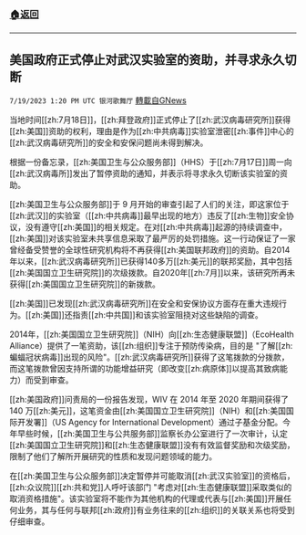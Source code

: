 ###  [:house:返回](README.md)
---


## 美国政府正式停止对武汉实验室的资助，并寻求永久切断
`7/19/2023 1:20 PM UTC 银河歌舞厅` [轉載自GNews](https://gnews.org/articles/1471897)

当地时间[[zh:7月18日]]，[[zh:拜登政府]]正式停止了[[zh:武汉病毒研究所]]获得[[zh:美国]]资助的权利，理由是作为[[zh:中共病毒]]实验室泄密[[zh:事件]]中心的[[zh:武汉病毒研究所]]的安全和安保问题尚未得到解决。

根据一份备忘录，[[zh:美国卫生与公众服务部]]（HHS）于[[zh:7月17日]]周一向[[zh:武汉病毒所]]发出了暂停资助的通知，并表示将寻求永久切断该实验室的资助。


[[zh:美国卫生与公众服务部]]于 9 月开始的审查引起了人们的关注，即这家位于[[zh:武汉]]的实验室（[[zh:中共病毒]]最早出现的地方）违反了[[zh:生物]]安全协议，没有遵守[[zh:美国]]的相关规定。在对[[zh:中共病毒]]起源的持续调查中，[[zh:美国]]对该实验室未共享信息采取了最严厉的处罚措施。这一行动保证了一家曾经备受赞誉的全球性研究机构将不再获得[[zh:美国联邦政府]]的资助。自2014年以来，[[zh:武汉病毒研究所]]已获得140多万[[zh:美元]]的联邦奖励，其中包括[[zh:美国国立卫生研究院]]的次级拨款。自2020年[[zh:7月]]以来，该研究所再未获得[[zh:美国国立卫生研究院]]的新拨款。

[[zh:美国]]已发现[[zh:武汉病毒研究所]]在安全和安保协议方面存在重大违规行为。[[zh:美国]]还指责[[zh:中共国]]和该实验室阻挠对这些缺陷的调查。

2014年，[[zh:美国国立卫生研究院]]（NIH）向[[zh:生态健康联盟]]（EcoHealth Alliance）提供了一笔资助，该[[zh:组织]]专注于预防传染病，目的是 "了解[[zh:蝙蝠冠状病毒]]出现的风险"。[[zh:武汉病毒研究所]]获得了这笔拨款的分拨款，而这笔拨款曾因支持所谓的功能增益研究（即改变[[zh:病原体]]以提高其致病能力）而受到审查。

[[zh:美国政府]]问责局的一份报告发现，WIV 在 2014 年至 2020 年期间获得了 140 万[[zh:美元]]，这笔资金由[[zh:美国国立卫生研究院]]（NIH）和[[zh:美国国际开发署]]（US Agency for International Development）通过子基金分配。今年早些时候，[[zh:美国卫生与公共服务部]]监察长办公室进行了一次审计，认定[[zh:美国国立卫生研究院]]和[[zh:生态健康联盟]]没有有效监督奖励和次级奖励，限制了他们了解所开展研究的性质和发现问题领域的能力。

在[[zh:美国卫生与公众服务部]]决定暂停并可能取消[[zh:武汉实验室]]的资格后，[[zh:众议院]][[zh:共和党]]人呼吁该部门 "考虑对[[zh:生态健康联盟]]采取类似的取消资格措施"。该实验室将不能作为其他机构的代理或代表与[[zh:美国]]开展任何业务，其与任何与联邦[[zh:政府]]有业务往来的[[zh:组织]]的关联关系也将受到仔细审查。

